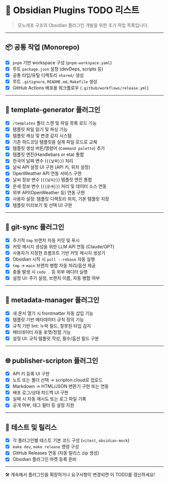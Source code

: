 # 🧩 Obsidian Plugins TODO 리스트

> 모노레포 구조의 Obsidian 플러그인 개발을 위한 초기 작업 목록입니다.

---

## 📦 공통 작업 (Monorepo)

- [x] `pnpm` 기반 workspace 구성 (`pnpm-workspace.yaml`)
- [x] 루트 `package.json` 설정 (devDeps, scripts 등)
- [x] 공통 타입/유틸 디렉토리 `shared/` 생성
- [x] 루트 `.gitignore`, `README.md`, `Makefile` 생성
- [x] GitHub Actions 배포용 워크플로우 (`.github/workflows/release.yml`)

---

## 📄 template-generator 플러그인

- [x] `/templates` 폴더 스캔 및 파일 목록 로드 기능
- [x] 템플릿 파일 읽기 및 파싱 기능 
- [x] 템플릿 캐싱 및 변경 감지 시스템
- [x] 기존 하드코딩 템플릿을 실제 파일 로드로 교체
- [x] 템플릿 생성 버튼/명령어 (`Command palette`) 추가
- [x] 템플릿 엔진(Handlebars or eta) 통합
- [x] 한국어 날짜 변수 (`{{날짜}}`) 처리
- [x] 날씨 API 설정 UI 구현 (API 키, 위치 설정)
- [x] OpenWeather API 연동 서비스 구현
- [x] 날씨 정보 변수 (`{{날씨}}`) 템플릿 엔진 통합
- [x] 운세 정보 변수 (`{{운세}}`) 처리 및 데이터 소스 연동
- [x] 외부 API(OpenWeather 등) 연동 구현
- [x] 사용자 설정: 템플릿 디렉토리 위치, 기본 템플릿 지정
- [x] 템플릿 미리보기 및 선택 UI 구현

---

## 🔄 git-sync 플러그인

- [x] 주기적 `tmp` 브랜치 자동 커밋 및 푸시
- [x] 커밋 메시지 생성을 위한 LLM API 연동 (Claude/GPT)
- [x] 사용자가 지정한 프롬프트 기반 커밋 메시지 생성기
- [x] Obsidian 시작 시 `pull --rebase` 자동 실행
- [x] `tmp` → `main` 브랜치 병합 자동 처리/옵션 제공
- [x] 충돌 발생 시 `code .` 등 외부 에디터 실행
- [x] 설정 UI: 주기 설정, 브랜치 이름, 자동 병합 여부

---

## 🧠 metadata-manager 플러그인

- [x] 새 문서 열기 시 frontmatter 자동 삽입 기능
- [x] 템플릿 기반 메타데이터 규칙 정의 기능
- [x] 규칙 기반 lint: 누락 필드, 잘못된 타입 감지
- [x] 메타데이터 자동 포맷/정렬 기능
- [x] 설정 UI: 규칙 템플릿 작성, 필수/옵션 필드 구분

---

## 🌐 publisher-scripton 플러그인

- [x] API 키 등록 UI 구현
- [x] 노트 또는 폴더 선택 → scripton.cloud로 업로드
- [x] Markdown → HTML/JSON 변환기 구현 또는 연동
- [x] 배포 로그/상태 피드백 UI 구현
- [x] 실패 시 자동 재시도 또는 로그 파일 기록
- [x] 공개 여부, 태그 필터 등 설정 지원

---

## 🧪 테스트 및 릴리스

- [x] 각 플러그인별 테스트 기본 코드 구성 (`vitest`, `obsidian-mock`)
- [x] `make dev`, `make release` 명령 구성
- [x] GitHub Releases 연동 (자동 릴리스 zip 생성)
- [x] Obsidian 플러그인 마켓 등록 준비

---

🛠️ 계속해서 플러그인을 확장하거나 요구사항이 변경되면 이 TODO를 갱신하세요!
